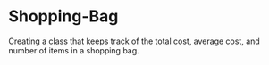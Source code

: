 # Shopping-Bag
Creating a class that keeps track of the total cost, average cost, and number of items in a shopping bag.
